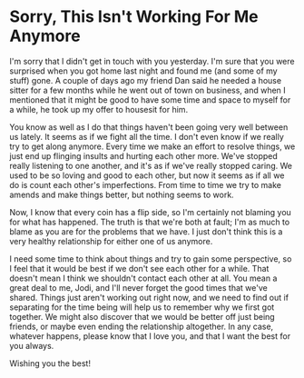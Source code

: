 # Sorry, This Isn't Working For Me Anymore #

I'm sorry that I didn't get in touch with you yesterday. I'm sure that you were surprised when you got home last night and found me (and some of my stuff) gone. A couple of days ago my friend Dan said he needed a house sitter for a few months while he went out of town on business, and when I mentioned that it might be good to have some time and space to myself for a while, he took up my offer to housesit for him.

You know as well as I do that things haven't been going very well between us lately. It seems as if we fight all the time. I don't even know if we really try to get along anymore. Every time we make an effort to resolve things, we just end up flinging insults and hurting each other more. We've stopped really listening to one another, and it's as if we've really stopped caring. We used to be so loving and good to each other, but now it seems as if all we do is count each other's imperfections. From time to time we try to make amends and make things better, but nothing seems to work.

Now, I know that every coin has a flip side, so I'm certainly not blaming you for what has happened. The truth is that we're both at fault; I'm as much to blame as you are for the problems that we have. I just don't think this is a very healthy relationship for either one of us anymore.

I need some time to think about things and try to gain some perspective, so I feel that it would be best if we don't see each other for a while. That doesn't mean I think we shouldn't contact each other at all. You mean a great deal to me, Jodi, and I'll never forget the good times that we've shared. Things just aren't working out right now, and we need to find out if separating for the time being will help us to remember why we first got together. We might also discover that we would be better off just being friends, or maybe even ending the relationship altogether. In any case, whatever happens, please know that I love you, and that I want the best for you always.

Wishing you the best!
